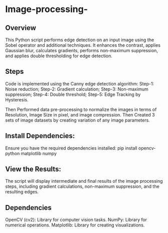 # Image-processing-

## Overview

This Python script performs edge detection on an input image using the Sobel operator and additional techniques. It enhances the contrast, applies Gaussian blur, calculates gradients, performs non-maximum suppression, and applies double thresholding for edge detection.

## Steps
Code is implemented using the Canny edge detection algorithm:
Step-1: Noise reduction;
Step-2: Gradient calculation;
Step-3: Non-maximum suppression;
Step-4: Double threshold;
Step-5: Edge Tracking by Hysteresis.

Then Performed data pre-processing to normalize the images in terms of Resolution, Image Size in pixel, and image compression. Then Created 3 sets of image datasets by creating variation of any image parameters.

## Install Dependencies:

Ensure you have the required dependencies installed:
pip install opencv-python matplotlib numpy

## View the Results:
The script will display intermediate and final results of the image processing steps, including gradient calculations, non-maximum suppression, and the resulting edges.

## Dependencies
OpenCV (cv2): Library for computer vision tasks.
NumPy: Library for numerical operations.
Matplotlib: Library for creating visualizations.
